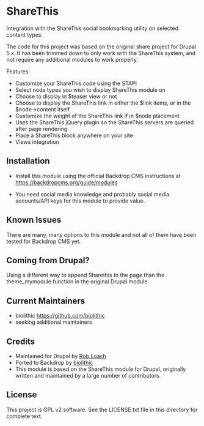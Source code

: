 ShareThis
==========

Integration with the ShareThis social bookmarking utility on selected content types.

The code for this project was based on the original share project for Drupal 5.x. It
has been trimmed down to only work with the ShareThis system, and not require any 
additional modules to work properly.

Features:
* Customize your ShareThis code using the STAPI
* Select node types you wish to display ShareThis module on
* Choose to display in $teaser view or not
* Choose to display the ShareThis link in either the $link items, or in the $node->content itself
* Customize the weight of the ShareThis link if in $node placement
* Uses the ShareThis jQuery plugin so the ShareThis servers are queried after page rendering
* Place a ShareThis block anywhere on your site
* Views integration

Installation
------------

- Install this module using the official Backdrop CMS instructions at
  https://backdropcms.org/guide/modules
  
- You need social media knowledge and probably social media accounts/API keys for 
  this module to provide value.

Known Issues
------------

There are many, many options to this module and not all of them have been tested for 
Backdrop CMS yet.

Coming from Drupal?
-------------------

Using a different way to append Sharethis to the page than the theme_mymodule function in the original Drupal module.

Current Maintainers
-------------------

- biolithic <https://github.com/biolithic>
- seeking additional maintainers

Credits
-------

- Maintained for Drupal by [Rob Loach](https://www.backdrop.org/u/robloach)
- Ported to Backdrop by [biolithic](https://github.com/biolithic)
- This module is based on the ShareThis module for Drupal, originally written and maintained by a large number of contributors.

License
-------

This project is GPL v2 software. See the LICENSE.txt file in this directory for
complete text.
